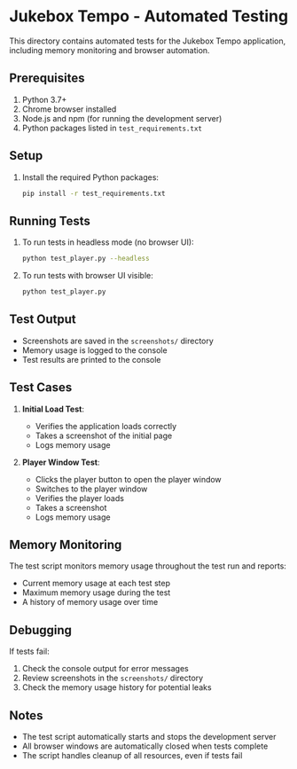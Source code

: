 # Jukebox Tempo - Automated Testing

This directory contains automated tests for the Jukebox Tempo application, including memory monitoring and browser automation.

## Prerequisites

1. Python 3.7+
2. Chrome browser installed
3. Node.js and npm (for running the development server)
4. Python packages listed in `test_requirements.txt`

## Setup

1. Install the required Python packages:
   ```bash
   pip install -r test_requirements.txt
   ```

## Running Tests

1. To run tests in headless mode (no browser UI):
   ```bash
   python test_player.py --headless
   ```

2. To run tests with browser UI visible:
   ```bash
   python test_player.py
   ```

## Test Output

- Screenshots are saved in the `screenshots/` directory
- Memory usage is logged to the console
- Test results are printed to the console

## Test Cases

1. **Initial Load Test**:
   - Verifies the application loads correctly
   - Takes a screenshot of the initial page
   - Logs memory usage

2. **Player Window Test**:
   - Clicks the player button to open the player window
   - Switches to the player window
   - Verifies the player loads
   - Takes a screenshot
   - Logs memory usage

## Memory Monitoring

The test script monitors memory usage throughout the test run and reports:
- Current memory usage at each test step
- Maximum memory usage during the test
- A history of memory usage over time

## Debugging

If tests fail:
1. Check the console output for error messages
2. Review screenshots in the `screenshots/` directory
3. Check the memory usage history for potential leaks

## Notes

- The test script automatically starts and stops the development server
- All browser windows are automatically closed when tests complete
- The script handles cleanup of all resources, even if tests fail
